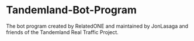 # Tandemland-Bot-Program
The bot program created by RelatedONE and maintained by JonLasaga and friends of the Tandemland Real Traffic Project.
